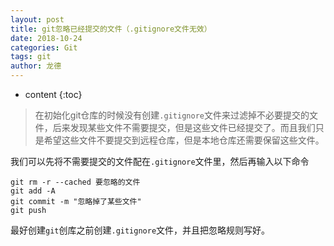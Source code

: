 ```yaml
---
layout: post
title: git忽略已经提交的文件（.gitignore文件无效）
date: 2018-10-24
categories: Git
tags: git
author: 龙德
---
```


* content
{:toc}

> 在初始化git仓库的时候没有创建`.gitignore`文件来过滤掉不必要提交的文件，后来发现某些文件不需要提交，但是这些文件已经提交了。而且我们只是希望这些文件不要提交到远程仓库，但是本地仓库还需要保留这些文件。

我们可以先将不需要提交的文件配在`.gitignore`文件里，然后再输入以下命令




```
git rm -r --cached 要忽略的文件
git add -A
git commit -m "忽略掉了某些文件"
git push
```

最好创建`git`创库之前创建`.gitignore`文件，并且把忽略规则写好。